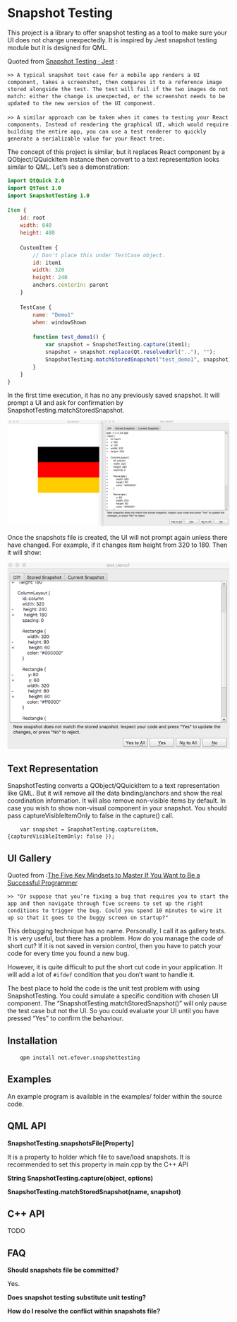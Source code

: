 Snapshot Testing
================

This project is a library to offer snapshot testing as a tool to make sure your UI does not change unexpectedly. It is inspired by Jest snapshot testing module but it is designed for QML.

Quoted from [Snapshot Testing · Jest](https://facebook.github.io/jest/docs/snapshot-testing.html) :

```
>> A typical snapshot test case for a mobile app renders a UI component, takes a screenshot, then compares it to a reference image stored alongside the test. The test will fail if the two images do not match: either the change is unexpected, or the screenshot needs to be updated to the new version of the UI component.

>> A similar approach can be taken when it comes to testing your React components. Instead of rendering the graphical UI, which would require building the entire app, you can use a test renderer to quickly generate a serializable value for your React tree.
```

The concept of this project is similar, but it replaces React component by a QObject/QQuickItem instance then convert to a text representation looks similar to QML. Let’s see a demonstration:

```QML
import QtQuick 2.0
import QtTest 1.0
import SnapshotTesting 1.0

Item {
    id: root
    width: 640
    height: 480

    CustomItem {
        // Don't place this under TestCase object.
        id: item1
        width: 320
        height: 240
        anchors.centerIn: parent
    }

    TestCase {
        name: "Demo1"
        when: windowShown

        function test_demo1() {
            var snapshot = SnapshotTesting.capture(item1);
            snapshot = snapshot.replace(Qt.resolvedUrl(".."), "");
            SnapshotTesting.matchStoredSnapshot("test_demo1", snapshot);
        }
    }
}

```

In the first time execution, it has no any previously saved snapshot. It will prompt a UI and ask for confirmation by SnapshotTesting.matchStoredSnapshot.

![snapshottesting-1.png (1159×552)](https://raw.githubusercontent.com/benlau/junkcode/master/docs/snapshottesting-1.png)

Once the snapshots file is created, the UI will not prompt again unless there have changed. For example, if it changes item height from 320 to 180. Then it will show:

![snapshottesting-2.png (655×549)](https://raw.githubusercontent.com/benlau/junkcode/master/docs/snapshottesting-2.png)

Text Representation
-------------------

SnapshotTesting converts a QObject/QQuickItem to a text representation like QML. But it will remove all the data binding/anchors and show the real coordination information. It will also remove non-visible items by default. In case you wish to show non-visual component in your snapshot. You should pass captureVisibleItemOnly to false in the capture() call.

```
    var snapshot = SnapshotTesting.capture(item, {captureVisibleItemOnly: false });
```


UI Gallery
----------

Quoted from :[The Five Key Mindsets to Master If You Want to Be a Successful Programmer](https://www.effectiveengineer.com/blog/five-key-skills-of-successful-programmers)

```
>> "Or suppose that you’re fixing a bug that requires you to start the app and then navigate through five screens to set up the right conditions to trigger the bug. Could you spend 10 minutes to wire it up so that it goes to the buggy screen on startup?"
```

This debugging technique has no name. Personally, I call it as gallery tests. It is very useful, but there has a problem. How do you manage the code of short cut? If it is not saved in version control, then you have to patch your code for every time you found a new bug.

However, it is quite difficult to put the short cut code in your application. It will add a lot of `#ifdef` condition that you don’t want to handle it.

The best place to hold the code is the unit test problem with using SnapshotTesting. You could simulate a specific condition with chosen UI component. The “SnapshotTesting.matchStoredSnapshot()” will only pause the test case but not the UI. So you could evaluate your UI until you have pressed “Yes” to confirm the behaviour.


Installation
------------

```
    qpm install net.efever.snapshottesting
```

Examples
--------

An example program is available in the examples/ folder within the source code.

QML API
---

**SnapshotTesting.snapshotsFile[Property]**

It is a property to holder which file to save/load snapshots. It is recommended to set this property in main.cpp by the C++ API

**String SnapshotTesting.capture(object, options)**

**SnapshotTesting.matchStoredSnapshot(name, snapshot)**

C++ API
-------

TODO

FAQ
----

**Should snapshots file be committed?**

Yes.

**Does snapshot testing substitute unit testing?**

**How do I resolve the conflict within snapshots file?**
